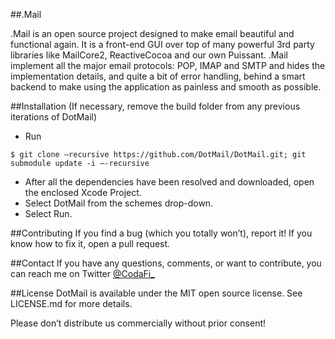 ##.Mail

.Mail is an open source project designed to make email beautiful and functional again.  It is a front-end GUI over top of many powerful 3rd party libraries like MailCore2, ReactiveCocoa and our own Puissant.  .Mail implement all the major email protocols: POP, IMAP and SMTP and hides the implementation details, and quite a bit of error handling, behind a smart backend to make using the application as painless and smooth as possible.

##Installation
(If necessary, remove the build folder from any previous iterations of DotMail)

- Run 

```Shell
$ git clone —recursive https://github.com/DotMail/DotMail.git; git submodule update -i —-recursive
```

- After all the dependencies have been resolved and downloaded, open the enclosed Xcode Project.
- Select DotMail from the schemes drop-down.
- Select Run.

##Contributing
If you find a bug (which you totally won’t), report it!  If you know how to fix it, open a pull request.  

##Contact
If you have any questions, comments, or want to contribute, you can reach me on Twitter [@CodaFi_](https://twitter.com/CodaFi_)

##License
DotMail is available under the MIT open source license.  See LICENSE.md for more details.

Please don’t distribute us commercially without prior consent!
